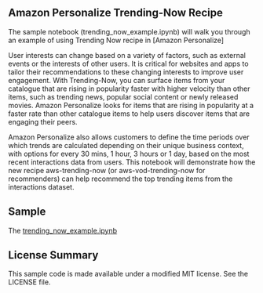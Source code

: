 Amazon Personalize Trending-Now Recipe
---

The sample notebook (trending_now_example.ipynb) will walk you through an example of using Trending Now recipe in [Amazon Personalize]

User interests can change based on a variety of factors, such as external events or the interests of other users. It is critical for websites and apps to tailor their recommendations to these changing interests to improve user engagement. With Trending-Now, you can surface items from your catalogue that are rising in popularity faster with higher velocity than other items, such as trending news, popular social content or newly released movies. Amazon Personalize looks for items that are rising in popularity at a faster rate than other catalogue items to help users discover items that are engaging their peers. 

Amazon Personalize also allows customers to define the time periods over which trends are calculated depending on their unique business context, with options for every 30 mins, 1 hour, 3 hours or 1 day, based on the most recent interactions data from users. This notebook will demonstrate how the new recipe aws-trending-now (or aws-vod-trending-now for recommenders) can help recommend the top trending items from the interactions dataset.

## Sample

The [trending_now_example.ipynb](trending_now_example.ipynb)

## License Summary

This sample code is made available under a modified MIT license. See the LICENSE file.



